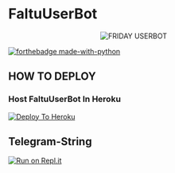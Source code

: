 # FaltuUserBot

<p align="center">
<img src="https://telegra.ph/file/7e8b8c5a1b771cda74865.jpg" alt="FRIDAY USERBOT">


[![forthebadge made-with-python](http://ForTheBadge.com/images/badges/made-with-python.svg)](https://www.python.org/)



## HOW TO DEPLOY 



### Host FaltuUserBot In Heroku

[![Deploy To Heroku](https://www.herokucdn.com/deploy/button.svg)](https://heroku.com/deploy?template=https://github.com/Sanaya786/FaltuUserBot)

## Telegram-String

[![Run on Repl.it](https://repl.it/badge/github/STARKGANG/friday)](https://friday.starkgang.repl.run)

